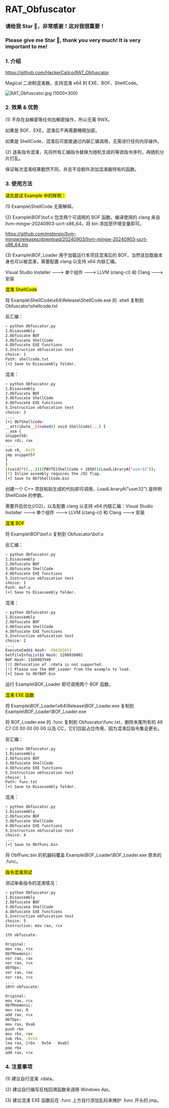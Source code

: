 # RAT_Obfuscator

### 请给我 Star 🌟，非常感谢！这对我很重要！

### Please give me Star 🌟, thank you very much! It is very important to me!

### 1. 介绍

https://github.com/HackerCalico/RAT_Obfuscator

Magical 二进制混淆器，支持混淆 x64 的 EXE、BOF、ShellCode。

![RAT_Obfuscator.jpg (1000×300)](https://raw.githubusercontent.com/HackerCalico/RAT_Obfuscator/refs/heads/main/Image/RAT_Obfuscator.jpg)

### 2. 效果 & 优势

(1) 不存在自解密等任何加解密操作，所以无需 RWX。

如果是 BOF、EXE，混淆后不再需要睡眠加密。

如果是 ShellCode，混淆后可直接通过内联汇编调用，无需进行任何内存操作。

(2) 逐条指令混淆，先将所有汇编指令替换为随机生成的等效指令序列，再随机分片打乱。

保证每次混淆结果截然不同，并且不会额外添加混淆器特有的函数。

### 3. 使用方法

<mark>请先尝试 Example 中的样例：</mark>

(1) Example\ShellCode 无需解释。

(2) Example\BOF\bof.o 包含两个可调用的 BOF 函数。编译使用的 clang 来自 llvm-mingw-20240903-ucrt-x86_64，将 bin 添加至环境变量即可。

https://github.com/mstorsjo/llvm-mingw/releases/download/20240903/llvm-mingw-20240903-ucrt-x86_64.zip

(3) Example\BOF_Loader 用于加载运行本项目混淆后的 BOF，当然该加载器本身也可以被混淆，需要配置 clang 以支持 x64 内联汇编。

Visual Studio Installer ---> 单个组件 ---> LLVM (clang-cl) 和 Clang ---> 安装

<mark>混淆 ShellCode</mark>

将 Example\ShellCode\x64\Release\ShellCode.exe 的 .shell 复制到 Obfuscator\shellcode.txt

反汇编：

```bash
> python Obfuscator.py
1.Disassembly
2.Obfuscate BOF
3.Obfuscate ShellCode
4.Obfuscate EXE functions
5.Instruction obfuscation test
choice: 1
Path: shellcode.txt
[+] Save to Disassembly folder.
```

混淆：

```bash
> python Obfuscator.py
1.Disassembly
2.Obfuscate BOF
3.Obfuscate ShellCode
4.Obfuscate EXE functions
5.Instruction obfuscation test
choice: 3
....
[+] ObfShellCode:
__attribute__((naked)) void ShellCode(...) {
__asm {
snippet58:
mov rdi, rax
....
sub r8, -0x25
jmp snippet57
}
}
((void(*)(...))((PBYTE)ShellCode + 1050))(LoadLibraryA("user32"));
[!] Inline assembly requires the /O2 flag.
[+] Save to ObfShellCode.bin
```

创建一个 C++ 项目粘贴生成的代码即可调用，LoadLibraryA("user32") 是样例 ShellCode 的参数。

需要开启优化(/O2)，以及配置 clang 以支持 x64 内联汇编：Visual Studio Installer ---> 单个组件 ---> LLVM (clang-cl) 和 Clang ---> 安装

<mark>混淆 BOF</mark>

将 Example\BOF\bof.o 复制到 Obfuscator\bof.o

反汇编：

```bash
> python Obfuscator.py
1.Disassembly
2.Obfuscate BOF
3.Obfuscate ShellCode
4.Obfuscate EXE functions
5.Instruction obfuscation test
choice: 1
Path: bof.o
[+] Save to Disassembly folder.
```

混淆：

```bash
> python Obfuscator.py
1.Disassembly
2.Obfuscate BOF
3.Obfuscate ShellCode
4.Obfuscate EXE functions
5.Instruction obfuscation test
choice: 2
....
ExecuteCmd$$ Hash: -504283653
GetFileInfoList$$ Hash: 1280936002
BOF Hash: 1169983540
[!] Obfuscation of .rdata is not supported.
[!] Please use the BOF_Loader from the example to load.
[+] Save to ObfBOF.bin
```

运行 Example\BOF_Loader 即可调用两个 BOF 函数。

<mark>混淆 EXE 函数</mark>

将 Example\BOF_Loader\x64\Release\BOF_Loader.exe 复制到 Example\BOF_Loader\BOF_Loader.exe

将 BOF_Loader.exe 的 .func 复制到 Obfuscator\func.txt，删除末尾所有的 48 C7 C0 00 00 00 00 以及 CC，它们仅起占位作用，因为混淆后指令集会更长。

反汇编：

```bash
> python Obfuscator.py
1.Disassembly
2.Obfuscate BOF
3.Obfuscate ShellCode
4.Obfuscate EXE functions
5.Instruction obfuscation test
choice: 1
Path: func.txt
[+] Save to Disassembly folder.
```

混淆：

```bash
> python Obfuscator.py
1.Disassembly
2.Obfuscate BOF
3.Obfuscate ShellCode
4.Obfuscate EXE functions
5.Instruction obfuscation test
choice: 4
....
[+] Save to ObfFunc.bin
```

将 ObfFunc.bin 的机器码覆盖 Example\BOF_Loader\BOF_Loader.exe 原本的 .func。

<mark>指令混淆测试</mark>

测试单条指令的混淆情况：

```bash
> python Obfuscator.py
1.Disassembly
2.Obfuscate BOF
3.Obfuscate ShellCode
4.Obfuscate EXE functions
5.Instruction obfuscation test
choice: 5
Instruction: mov rax, rcx

1th obfuscate:

Original:
mov rax, rcx
ObfMnemonic:
xor rax, rax
xor rax, rcx
ObfOps:
xor rax, rax
xor rax, rcx
....
10th obfuscate:

Original:
mov rax, rcx
ObfMnemonic:
mov rax, 0
add rax, rcx
ObfOps:
mov rax, 0xab
push rbx
mov rbx, rax
sub rbx, -0x54
lea rax, [rbx - 0x54 - 0xab]
pop rbx
add rax, rcx
```

### 4. 注意事项

(1) 建议自行混淆 .rdata。

(2) 建议自行编写反栈回溯函数来调用 Windows Api。

(3) 建议混淆 EXE 函数后在 .func 上方自行添加乱码来掩护 .func 开头的 jmp。